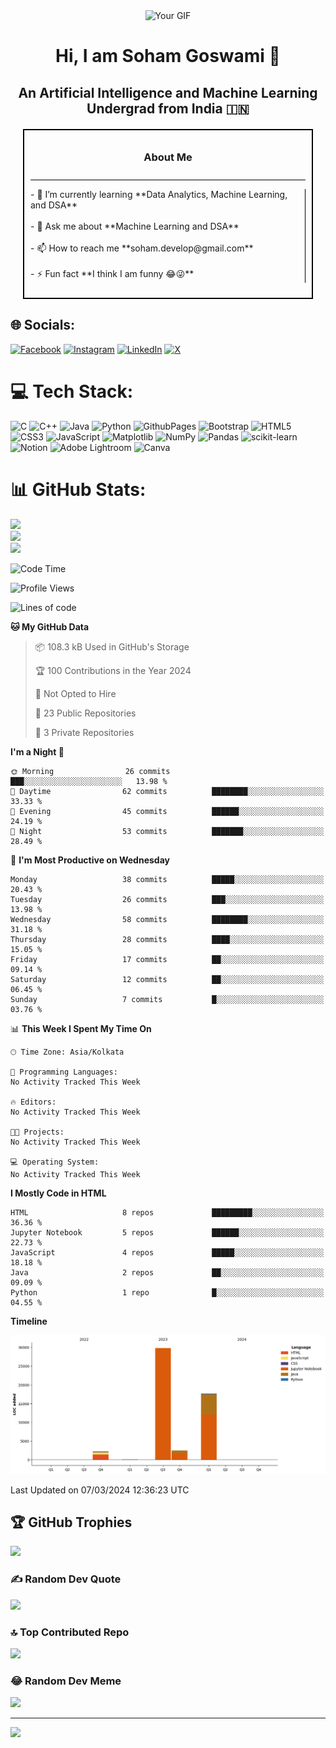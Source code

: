 <!-- Adjusted height of the image -->

<div style="text-align: center;">
  <div class="div-for-image" style="display: inline-block; margin: 0 auto;">
    <img src="https://y.yarn.co/9782916e-0d4f-4a3a-a799-609bfbb34293_text.gif" alt="Your GIF" style="width: 400%; max-width: 400%; height: 500px;">
  </div>
</div>



<div align="center">
  <h1>Hi, I am Soham Goswami 🌟</h1>
  <h2>An Artificial Intelligence and Machine Learning Undergrad from India 🇮🇳</h2>
</div>

<div style="border: 2px solid black; padding: 10px; margin: 20px;">
  <div style="border-bottom: 1px solid black; padding-bottom: 10px;">
    <h3 style="text-align: center;">About Me</h3>
  </div>
  <div style="display: flex;">
    <div style="flex: 1;">
      <div style="border-right: 1px solid black; padding-right: 10px;">
        <p>- 🌱 I’m currently learning **Data Analytics, Machine Learning, and DSA**<br><br>- 💬 Ask me about **Machine Learning and DSA**<br><br>- 📫 How to reach me **soham.develop@gmail.com**<br><br>- ⚡ Fun fact **I think I am funny 😂😜**</p>
      </div>
    </div>
  </div>
</div>

## 🌐 Socials:
[![Facebook](https://img.shields.io/badge/Facebook-%231877F2.svg?logo=Facebook&logoColor=white)](https://facebook.com/soham.goswami.180) [![Instagram](https://img.shields.io/badge/Instagram-%23E4405F.svg?logo=Instagram&logoColor=white)](https://instagram.com/sarcastic_soham) [![LinkedIn](https://img.shields.io/badge/LinkedIn-%230077B5.svg?logo=linkedin&logoColor=white)](https://linkedin.com/in/soham-goswami) [![X](https://img.shields.io/badge/X-black.svg?logo=X&logoColor=white)](https://x.com/sohamgo51359650) 

# 💻 Tech Stack:
![C](https://img.shields.io/badge/c-%2300599C.svg?style=for-the-badge&logo=c&logoColor=white) ![C++](https://img.shields.io/badge/c++-%2300599C.svg?style=for-the-badge&logo=c%2B%2B&logoColor=white) ![Java](https://img.shields.io/badge/java-%23ED8B00.svg?style=for-the-badge&logo=openjdk&logoColor=white) ![Python](https://img.shields.io/badge/python-3670A0?style=for-the-badge&logo=python&logoColor=ffdd54) ![GithubPages](https://img.shields.io/badge/github%20pages-121013?style=for-the-badge&logo=github&logoColor=white) ![Bootstrap](https://img.shields.io/badge/bootstrap-%238511FA.svg?style=for-the-badge&logo=bootstrap&logoColor=white) ![HTML5](https://img.shields.io/badge/html5-%23E34F26.svg?style=for-the-badge&logo=html5&logoColor=white) ![CSS3](https://img.shields.io/badge/css3-%231572B6.svg?style=for-the-badge&logo=css3&logoColor=white) ![JavaScript](https://img.shields.io/badge/javascript-%23323330.svg?style=for-the-badge&logo=javascript&logoColor=%23F7DF1E) ![Matplotlib](https://img.shields.io/badge/Matplotlib-%23ffffff.svg?style=for-the-badge&logo=Matplotlib&logoColor=black) ![NumPy](https://img.shields.io/badge/numpy-%23013243.svg?style=for-the-badge&logo=numpy&logoColor=white) ![Pandas](https://img.shields.io/badge/pandas-%23150458.svg?style=for-the-badge&logo=pandas&logoColor=white) ![scikit-learn](https://img.shields.io/badge/scikit--learn-%23F7931E.svg?style=for-the-badge&logo=scikit-learn&logoColor=white) ![Notion](https://img.shields.io/badge/Notion-%23000000.svg?style=for-the-badge&logo=notion&logoColor=white) ![Adobe Lightroom](https://img.shields.io/badge/Adobe%20Lightroom-31A8FF.svg?style=for-the-badge&logo=Adobe%20Lightroom&logoColor=white) ![Canva](https://img.shields.io/badge/Canva-%2300C4CC.svg?style=for-the-badge&logo=Canva&logoColor=white)

# 📊 GitHub Stats:
![](https://github-readme-stats.vercel.app/api?username=MasterSoham007&theme=chartreuse-dark&hide=contribs,prs&hide_border=false&include_all_commits=false&count_private=false)<br/>
![](https://github-readme-streak-stats.herokuapp.com/?user=MasterSoham007&theme=chartreuse-dark&hide_border=false)<br/>
![](https://github-readme-stats.vercel.app/api/top-langs/?username=MasterSoham007&theme=chartreuse-dark&hide_border=false&include_all_commits=false&count_private=false&layout=compact)

<!--START_SECTION:waka-->
![Code Time](http://img.shields.io/badge/Code%20Time-0%20secs-blue)

![Profile Views](http://img.shields.io/badge/Profile%20Views-68-blue)

![Lines of code](https://img.shields.io/badge/From%20Hello%20World%20I%27ve%20Written-52.2%20thousand%20lines%20of%20code-blue)

**🐱 My GitHub Data** 

> 📦 108.3 kB Used in GitHub's Storage 
 > 
> 🏆 100 Contributions in the Year 2024
 > 
> 🚫 Not Opted to Hire
 > 
> 📜 23 Public Repositories 
 > 
> 🔑 3 Private Repositories 
 > 
**I'm a Night 🦉** 

```text
🌞 Morning                26 commits          ███░░░░░░░░░░░░░░░░░░░░░░   13.98 % 
🌆 Daytime                62 commits          ████████░░░░░░░░░░░░░░░░░   33.33 % 
🌃 Evening                45 commits          ██████░░░░░░░░░░░░░░░░░░░   24.19 % 
🌙 Night                  53 commits          ███████░░░░░░░░░░░░░░░░░░   28.49 % 
```
📅 **I'm Most Productive on Wednesday** 

```text
Monday                   38 commits          █████░░░░░░░░░░░░░░░░░░░░   20.43 % 
Tuesday                  26 commits          ███░░░░░░░░░░░░░░░░░░░░░░   13.98 % 
Wednesday                58 commits          ████████░░░░░░░░░░░░░░░░░   31.18 % 
Thursday                 28 commits          ████░░░░░░░░░░░░░░░░░░░░░   15.05 % 
Friday                   17 commits          ██░░░░░░░░░░░░░░░░░░░░░░░   09.14 % 
Saturday                 12 commits          ██░░░░░░░░░░░░░░░░░░░░░░░   06.45 % 
Sunday                   7 commits           █░░░░░░░░░░░░░░░░░░░░░░░░   03.76 % 
```


📊 **This Week I Spent My Time On** 

```text
🕑︎ Time Zone: Asia/Kolkata

💬 Programming Languages: 
No Activity Tracked This Week

🔥 Editors: 
No Activity Tracked This Week

🐱‍💻 Projects: 
No Activity Tracked This Week

💻 Operating System: 
No Activity Tracked This Week
```

**I Mostly Code in HTML** 

```text
HTML                     8 repos             █████████░░░░░░░░░░░░░░░░   36.36 % 
Jupyter Notebook         5 repos             ██████░░░░░░░░░░░░░░░░░░░   22.73 % 
JavaScript               4 repos             █████░░░░░░░░░░░░░░░░░░░░   18.18 % 
Java                     2 repos             ██░░░░░░░░░░░░░░░░░░░░░░░   09.09 % 
Python                   1 repo              █░░░░░░░░░░░░░░░░░░░░░░░░   04.55 % 
```



**Timeline**

![Lines of Code chart](https://raw.githubusercontent.com/MasterSoham007/MasterSoham007/main/assets/bar_graph.png)


 Last Updated on 07/03/2024 12:36:23 UTC
<!--END_SECTION:waka-->

## 🏆 GitHub Trophies
![](https://github-profile-trophy.vercel.app/?username=MasterSoham007&theme=radical&no-frame=false&no-bg=true&margin-w=4)

### ✍️ Random Dev Quote
![](https://quotes-github-readme.vercel.app/api?type=horizontal&theme=radical)

### 🔝 Top Contributed Repo
![](https://github-contributor-stats.vercel.app/api?username=MasterSoham007&limit=5&theme=dark&combine_all_yearly_contributions=true)

### 😂 Random Dev Meme
<img src='https://randommeme-five.vercel.app/' style="height: 400px;"/>

---
[![](https://visitcount.itsvg.in/api?id=MasterSoham007&icon=0&color=0)](https://visitcount.itsvg.in)

<!-- Proudly created with GPRM ( https://gprm.itsvg.in ) -->
